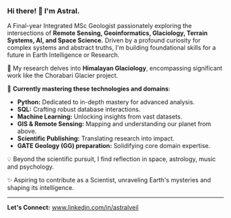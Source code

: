 ### Hi there! 👋 I'm Astral.

A Final-year Integrated MSc Geologist passionately exploring the intersections of **Remote Sensing, Geoinformatics, Glaciology, Terrain Systems, AI, and Space Science.** Driven by a profound curiosity for complex systems and abstract truths, I'm building foundational skills for a future in Earth Intelligence or Research.

🔭 My research delves into **Himalayan Glaciology**, encompassing significant work like the Chorabari Glacier project.

🌱 **Currently mastering these technologies and domains**:
* **Python:** Dedicated to in-depth mastery for advanced analysis.
* **SQL:** Crafting robust database interactions.
* **Machine Learning:** Unlocking insights from vast datasets.
* **GIS & Remote Sensing:** Mapping and understanding our planet from above.
* **Scientific Publishing:** Translating research into impact.
* **GATE Geology (GG) preparation:** Solidifying core domain expertise.

💡 Beyond the scientific pursuit, I find reflection in space, astrology, music and psychology.

✨ Aspiring to contribute as a Scientist, unraveling Earth's mysteries and shaping its intelligence.

---
**Let's Connect:** www.linkedin.com/in/astralveil
